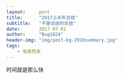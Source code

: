 ```yaml
---
layout:     post
title:      "2017上半年总结"
subtitle:   "不是总结的总结"
date:       2017-07-01
author:     "Bug1024"
header-img: "img/post-bg-2016summary.jpg"
tags:
    - 有感而发
---
```


时间就是那么快
